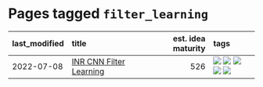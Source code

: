 # Pages tagged `filter_learning`

|last_modified|title|est. idea maturity|tags
|:---|:---|---:|:---|
|2022-07-08|[INR CNN Filter Learning](../INR_CNN_filter_learning.md)|526|[![](https://img.shields.io/badge/tag-CNN-50c04b)](../tags/CNN.md) [![](https://img.shields.io/badge/tag-INR-4072a1)](../tags/INR.md) [![](https://img.shields.io/badge/tag-deep_learning-7c795e)](../tags/deep_learning.md) [![](https://img.shields.io/badge/tag-experimental-4a3565)](../tags/experimental.md) [![](https://img.shields.io/badge/tag-filter_learning-95bed6)](../tags/filter_learning.md)|